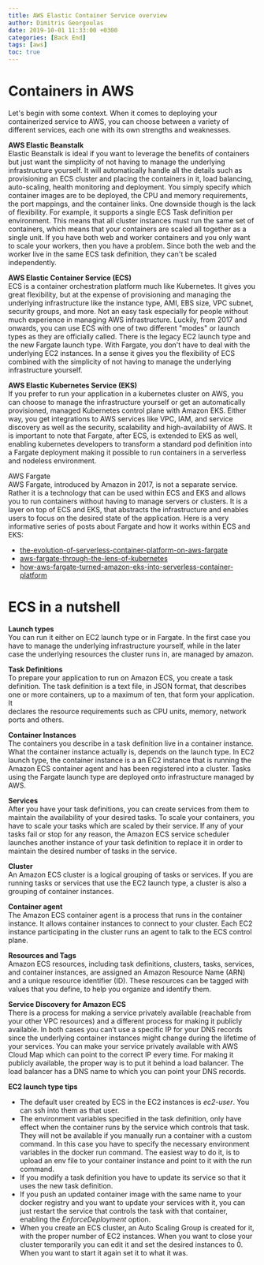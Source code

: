 ```yaml
---
title: AWS Elastic Container Service overview 
author: Dimitris Georgoulas
date: 2019-10-01 11:33:00 +0300
categories: [Back End]
tags: [aws]
toc: true
---
```


# Containers in AWS
Let's begin with some context. When it comes to deploying your containerized service to AWS, you can choose between a variety of different services, each 
one with its own strengths and weaknesses. 

**AWS Elastic Beanstalk**  
Elastic Beanstalk is ideal if you want to leverage the benefits of containers but just want the simplicity of not 
having to manage the underlying infrastructure yourself. It will automatically handle all the details such as 
provisioning an ECS cluster and placing the containers in it, load balancing, auto-scaling, health monitoring and deployment. 
You simply specify which container images are to be deployed, the CPU and memory requirements, the port mappings, and the container links. 
One downside though is the lack of flexibility. For example, it supports a single ECS Task definition per environment. 
This means that all cluster instances must run the same set of containers, which means that your containers are scaled all 
together as a single unit. If you have both web and worker containers and you only 
want to scale your workers, then you have a problem. Since both the web and the worker live in the 
same ECS task definition, they can't be scaled independently. 

**AWS Elastic Container Service (ECS)**  
ECS is a container orchestration platform much like Kubernetes. 
It gives you great flexibility, but at the expense of provisioning and managing the underlying infrastructure like 
the instance type, AMI, EBS size, VPC subnet, security groups, and more. Not an easy task especially for people without 
much experience in managing AWS infrastructure. Luckily, from 2017 and 
onwards, you can use ECS with one of two different "modes" or launch types as they are officially called. There is the 
legacy EC2 launch type and the new Fargate launch type. With Fargate, you don't have to deal with the underlying EC2 instances. 
In a sense it gives you the flexibility of ECS combined with the simplicity of not having to manage the underlying 
infrastructure yourself. 

**AWS Elastic Kubernetes Service (EKS)**  
If you prefer to run your application in a kubernetes cluster on AWS, you can choose to manage the infrastructure 
yourself or get an automatically provisioned, managed Kubernetes control plane with Amazon EKS. Either way, you get 
integrations to AWS services like VPC, IAM, and service discovery as well as the security, 
scalability and high-availability of AWS. It is important to note that Fargate, after ECS, is extended to EKS as well, 
enabling kubernetes developers to transform a standard pod definition into a Fargate deployment making it possible to
run containers in a serverless and nodeless environment. 

AWS Fargate  
AWS Fargate, introduced by Amazon in 2017, is not a separate service. Rather it is a technology that can be used within ECS 
and EKS and allows you to run containers without having to manage servers or clusters. 
It is a layer on top of ECS and EKS, that abstracts the infrastructure and enables users to 
focus on the desired state of the application. Here is a very informative series of posts about Fargate and how it works within ECS and EKS:
- [the-evolution-of-serverless-container-platform-on-aws-fargate](https://thenewstack.io/the-evolution-of-serverless-container-platform-on-aws-fargate/)
- [aws-fargate-through-the-lens-of-kubernetes](https://thenewstack.io/aws-fargate-through-the-lens-of-kubernetes/)
- [how-aws-fargate-turned-amazon-eks-into-serverless-container-platform](https://thenewstack.io/how-aws-fargate-turned-amazon-eks-into-serverless-container-platform/)

# ECS in a nutshell 
**Launch types**  
You can run it either on EC2 launch type or in Fargate. In the first case you have to manage the underlying infrastructure 
yourself, while in the later case the underlying resources the cluster runs in, are managed by amazon.

**Task Definitions**  
To prepare your application to run on Amazon ECS, you create a task definition. The task definition is a text file, 
in JSON format, that describes one or more containers, up to a maximum of ten, that form your application. It  
declares the resource requirements such as CPU units, memory, network ports and others.

**Container Instances**  
The containers you describe in a task definition live in a container instance. What the container instance actually is, 
depends on the launch type. In EC2 launch type, the container instance is a an EC2 instance that is running the 
Amazon ECS container agent and has been registered into a cluster. Tasks using the Fargate launch type are deployed 
onto infrastructure managed by AWS.

**Services**  
After you have your task definitions, you can create services from them to maintain the availability of your desired 
tasks. To scale your containers, you have to scale your tasks which are scaled by their service. 
If any of your tasks fail or stop for any reason, the Amazon ECS 
service scheduler launches another instance of your task definition to replace it in order to maintain the desired 
number of tasks in the service.

**Cluster**  
An Amazon ECS cluster is a logical grouping of tasks or services. If you are running tasks or services that use the 
EC2 launch type, a cluster is also a grouping of container instances. 

**Container agent**  
The Amazon ECS container agent is a process that runs in the container instance. It allows container instances to 
connect to your cluster. Each EC2 instance participating in the cluster runs an agent to talk to the ECS control plane. 

**Resources and Tags**  
Amazon ECS resources, including task definitions, clusters, tasks, services, and container instances, are assigned 
an Amazon Resource Name (ARN) and a unique resource identifier (ID). These resources can be tagged with values 
that you define, to help you organize and identify them.

**Service Discovery for Amazon ECS**  
There is a process for making a service privately available (reachable 
from your other VPC resources) and a different process for making it publicly available. In both cases you 
can’t use a specific IP for your DNS records since the underlying container instances might change during the 
lifetime of your services. You can make your service privately available with AWS Cloud Map which can point to the 
correct IP every time. For making it publicly available, the proper way is to put it behind a 
load balancer. The load balancer has a DNS name to which you can point your DNS records. 

**EC2 launch type tips**  
- The default user created by ECS in the EC2 instances is _ec2-user_. You can ssh into them as that user. 
- The environment variables specified in the task definition, only have effect when the container runs by the service which 
controls that task. They will not be 
available if you manually run a container with a custom command. In this case you have to specify the necessary environment 
variables in the docker run command. The easiest way to do it, is to upload an env file to your container instance and 
point to it with the run command.
- If you modify a task definition you have to update its service so that it uses the new task definition.
- If you push an updated container image with the same name to your docker registry and you want to update your services 
with it, you can just restart the service that controls the task with that container, enabling the _EnforceDeployment_ option. 
- When you create an ECS cluster, an Auto Scaling Group is created for it, with the proper number of EC2 instances. 
When you want to close your cluster temporarily you can edit it and set the desired instances to 0. 
When you want to start it again set it to what it was.

